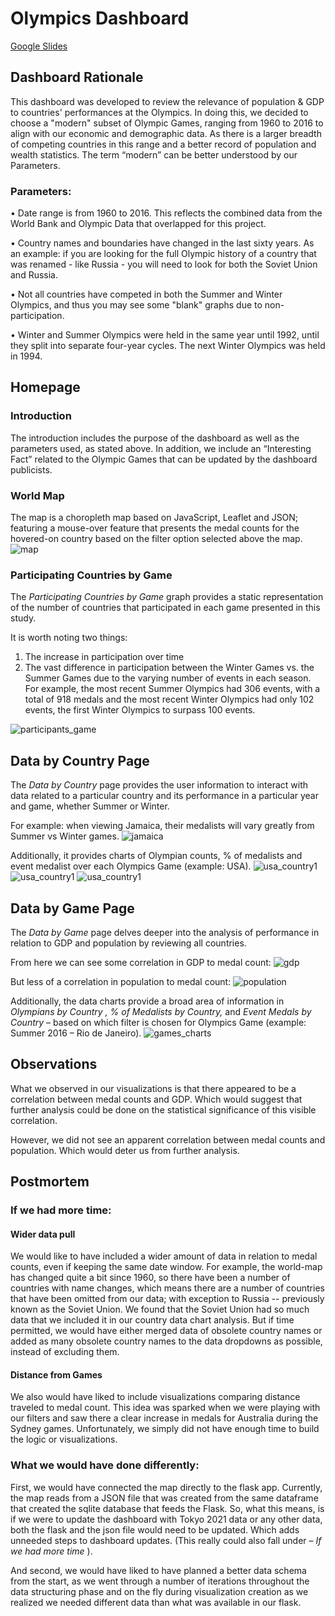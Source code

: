 # Olympics Dashboard
[Google Slides](https://docs.google.com/presentation/d/1BfHcjnQFo2-x0AgD8WOmCmHS4H0LbgmTFrgMlj3o-cc/edit?usp=sharing)

## Dashboard Rationale
This dashboard was developed to review the relevance of population & GDP to countries' performances at the Olympics.
In doing this, we decided to choose a "modern" subset of Olympic Games, ranging from 1960 to 2016 to align with our economic and demographic data. As there is a larger breadth of competing countries in this range and a better record of population and wealth statistics. The term “modern” can be better understood by our Parameters.

### Parameters:
•	Date range is from 1960 to 2016. This reflects the combined data from the World Bank and Olympic Data that overlapped for this project.

•	Country names and boundaries have changed in the last sixty years. As an example: if you are looking for the full Olympic history of a country that was renamed - like Russia - you will need to look for both the Soviet Union and Russia.

•	Not all countries have competed in both the Summer and Winter Olympics, and thus you may see some "blank" graphs due to non-participation.

•	Winter and Summer Olympics were held in the same year until 1992, until they split into separate four-year cycles. The next Winter Olympics was held in 1994.

## Homepage
### Introduction
The introduction includes the purpose of the dashboard as well as the parameters used, as stated above. In addition, we include an “Interesting Fact” related to the Olympic Games that can be updated by the dashboard publicists.
### World Map
The map is a choropleth map based on JavaScript, Leaflet and JSON; featuring a mouse-over feature that presents the medal counts for the hovered-on country based on the filter option selected above the map.
![map](screenshots/america_map.png)

### Participating Countries by Game
The <i>Participating Countries by Game</i> graph provides a static representation of the number of countries that participated in each game presented in this study.

It is worth noting two things:
1)	The increase in participation over time 
2)	The vast difference in participation between the Winter Games vs. the Summer Games due to the varying number of events in each season. For example, the most recent Summer Olympics had 306 events, with a total of 918 medals and the most recent Winter Olympics had only 102 events, the first Winter Olympics to surpass 100 events.

![participants_game](screenshots/participants_game.png)

## Data by Country Page
The <i>Data by Country </i> page provides the user information to interact with data related to a particular country and its performance in a particular year and game, whether Summer or Winter.

For example: when viewing Jamaica, their medalists will vary greatly from Summer vs Winter games.
![jamaica](screenshots/jamaica_country.png)

Additionally, it provides charts of Olympian counts, % of medalists and event medalist over each Olympics Game (example: USA).
![usa_country1](screenshots/usa_country1.png)
![usa_country1](screenshots/usa_country2.png)
![usa_country1](screenshots/usa_country3.png)

## Data by Game Page
The <i>Data by Game </i> page delves deeper into the analysis of performance in relation to GDP and population by reviewing all countries.

From here we can see some correlation in GDP to medal count:
![gdp](screenshots/gdp.png)

But less of a correlation in population to medal count:
![population](screenshots/population.png)

Additionally, the data charts provide a broad area of information in <i> Olympians by Country , % of Medalists by Country, </i> and <i> Event Medals by Country </i> – based on which filter is chosen for Olympics Game (example: Summer 2016 – Rio de Janeiro).
![games_charts](screenshots/games_charts.png)

## Observations
What we observed in our visualizations is that there appeared to be a correlation between medal counts and GDP. Which would suggest that further analysis could be done on the statistical significance of this visible correlation.

However, we did not see an apparent correlation between medal counts and population. Which would deter us from further analysis.

## Postmortem

### If we had more time:

#### Wider data pull
We would like to have included a wider amount of data in relation to medal counts, even if keeping the same date window.
For example, the world-map has changed quite a bit since 1960, so there have been a number of countries with name changes, which means there are a number of countries that have been omitted from our data; with exception to Russia -- previously known as the Soviet Union. We found that the Soviet Union had so much data that we included it in our country data chart analysis. But if time permitted, we would have either merged data of obsolete country names or added as many obsolete country names to the data dropdowns as possible, instead of excluding them.

#### Distance from Games
We also would have liked to include visualizations comparing distance traveled to medal count. This idea was sparked when we were playing with our filters and saw there a clear increase in medals for Australia during the Sydney games. Unfortunately, we simply did not have enough time to build the logic or visualizations.

### What we would have done differently:
First, we would have connected the map directly to the flask app. Currently, the map reads from a JSON file that was created from the same dataframe that created the sqlite database that feeds the Flask. So, what this means, is if we were to update the dashboard with Tokyo 2021 data or any other data, both the flask and the json file would need to be updated. Which adds unneeded steps to dashboard updates. (This really could also fall under – <i>If we had more time </i>).

And second, we would have liked to have planned a better data schema from the start, as we went through a number of iterations throughout the data structuring phase and on the fly during visualization creation as we realized we needed different data than what was available in our flask.